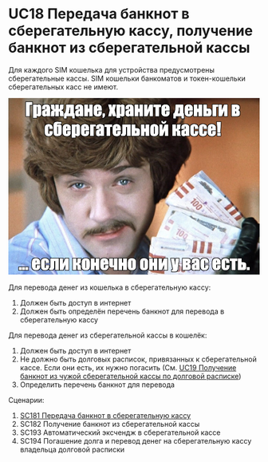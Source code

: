# UC18 Передача банкнот в сберегательную кассу, получение банкнот из сберегательной кассы

Для каждого SIM кошелька для устройства предусмотрены сберегательные кассы.
SIM кошельки банкоматов и токен-кошельки сберегательных касс не имеют.

![](../diagrams/miloslavsky_advises.png)

Для перевода денег из кошелька в сберегательную кассу:
1. Должен быть доступ в интернет
2. Должен быть определён перечень банкнот для перевода в 
сберегательную кассу

Для перевода денег из сберегательной кассы в кошелёк:
1. Должен быть доступ в интернет
2. Не должно быть долговых расписок, привязанных
к сберегательной кассе. Если они есть, их нужно погасить
(См. [UC19 Получение банкнот из чужой сберегательной кассы по долговой расписке](uc19.md))
3. Определить перечень банкнот для перевода


Сценарии:
1. [SC181 Передача банкнот в сберегательную кассу](../scenarios/sc181.md)
2. SC182 Получение банкнот из сберегательной кассы
3. SC193 Автоматический эксчендж в сберегательной кассе
4. SC194 Погашение долга и перевод денег на сберегательную кассу владельца долговой расписки
